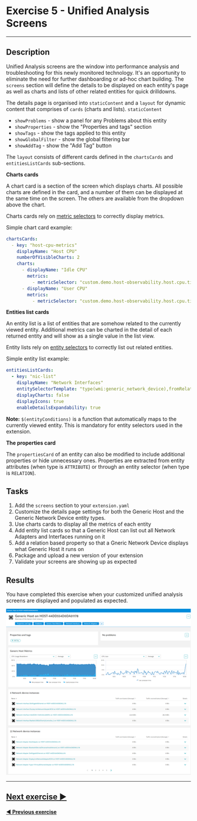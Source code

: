 # Exercise 5 - Unified Analysis Screens
---

## Description
Unified Analysis screens are the window into performance analysis and troubleshooting for this newly monitored technology. 
It's an opportunity to eliminate the need for further dashboarding or ad-hoc chart building. The `screens` section will 
define the details to be displayed on each entity's page as well as charts and lists of other related entities for quick 
drilldowns.

The details page is organised into `staticContent` and a `layout` for dynamic content that comprises of `cards` (charts 
and lists).
`staticContent`
* `showProblems` - show a panel for any Problems about this entity
* `showProperties` - show the "Properties and tags" section
* `showTags` - show the tags applied to this entity
* `showGlobalFilter` - show the global filtering bar
* `showAddTag` - show the "Add Tag" button

The `layout` consists of different cards defined in the `chartsCards` and `entitiesListCards` sub-sections.

**Charts cards**

A chart card is a section of the screen which displays charts. All possible charts are defined in the card, and a number of them can be displayed at the same time on the screen. The others are available from the dropdown above the chart.

Charts cards rely on [metric selectors](https://www.dynatrace.com/support/help/dynatrace-api/environment-api/metric-v2/metric-selector) to correctly display metrics.

Simple chart card example:
```yaml
chartsCards:
  - key: "host-cpu-metrics"
    displayName: "Host CPU"
    numberOfVisibleCharts: 2
    charts:
      - displayName: "Idle CPU"
        metrics:
          - metricSelector: "custom.demo.host-observability.host.cpu.time.idle:SplitBy()"
      - displayName: "User CPU"
        metrics:
          - metricSelector: "custom.demo.host-observability.host.cpu.time.user:SplitBy()"

```

**Entities list cards**

An entity list is a list of entities that are somehow related to the currently viewed entity. Additional metrics can be charted in the detail of each returned entity and will show as a single value in the list view.

Entity lists rely on [entity selectors](https://www.dynatrace.com/support/help/dynatrace-api/environment-api/entity-v2/entity-selector) to correctly list out related entities.


Simple entity list example:
```yaml
entitiesListCards:
  - key: "nic-list"
    displayName: "Network Interfaces"
    entitySelectorTemplate: "type(wmi:generic_network_device),fromRelationships.runsOn($(entityConditions)),wmi_network_type(Interface)"
    displayCharts: false
    displayIcons: true
    enableDetailsExpandability: true
```

**Note:** `$(entityConditions)` is a function that automatically maps to the currently viewed entity. This is mandatory for entity selectors used in the extension.

**The properties card**

The `propertiesCard` of an entity can also be modified to include additional properties or hide unnecessary ones. Properties are extracted from entity attributes (when type is `ATTRIBUTE`) or through an entity selector (when type is `RELATION`).

## Tasks
1. Add the `screens` section to your `extension.yaml`
2. Customize the details page settings for both the Generic Host and the Generic Network Device entity types.
3. Use charts cards to display all the metrics of each entity
4. Add entity list cards so that a Generic Host can list out all Network Adapters and Interfaces running on it
5. Add a relation based property so that a Gneric Network Device displays what Generic Host it runs on
6. Package and upload a new version of your extension
7. Validate your screens are showing up as expected

## Results
You have completed this exercise when your customized unified analysis screens are displayed and populated as expected.

![result](img/result.png)

---
## [Next exercise ▶](../6_Assets)

#### [◀ Previous exercise](../4_Generic-Topology)